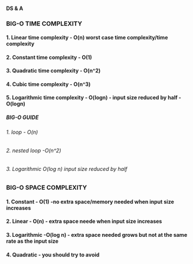 #### DS & A
### BIG-O TIME COMPLEXITY 

#### 1. Linear time complexity      - O(n) worst case time complexity/time complexity
#### 2. Constant time complexity    - O(1)
#### 3. Quadratic time complexity   - O(n^2)
#### 4. Cubic time complexity       - O(n^3)
#### 5. Logarithmic time complexity - O(logn) - input size reduced by half - O(logn)


##### BIG-O GUIDE

###### 1. loop - O(n)
###### 2. nested loop -O(n^2)
###### 3. Logarithmic O(log n) input size reduced by half


### BIG-O SPACE COMPLEXITY

#### 1. Constant - O(1) -no extra space/memory needed when input size increases
#### 2. Linear   - O(n) - extra space neede when input size increases
#### 3. Logarithmic -O(log n) - extra space needed grows but not at the same rate as the input size
#### 4. Quadratic - you should try to avoid